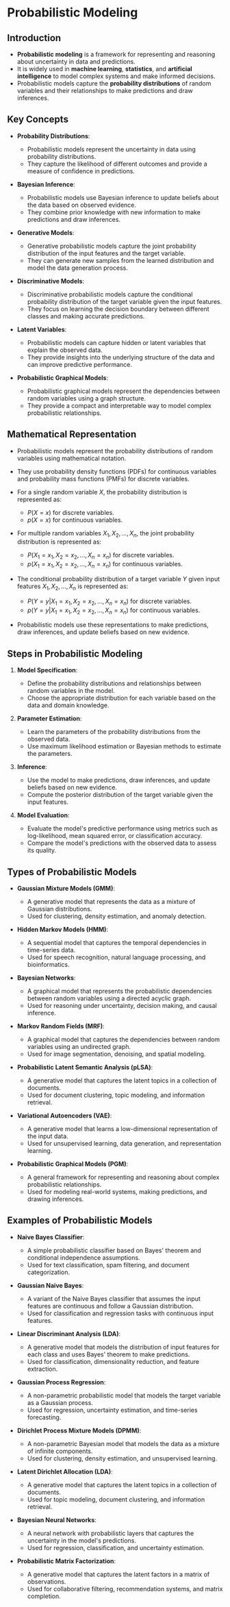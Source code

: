 # Probabilistic Modeling

## Introduction

- **Probabilistic modeling** is a framework for representing and reasoning about uncertainty in data and predictions.
- It is widely used in **machine learning**, **statistics**, and **artificial intelligence** to model complex systems and make informed decisions.
- Probabilistic models capture the **probability distributions** of random variables and their relationships to make predictions and draw inferences.

## Key Concepts

- **Probability Distributions**:
  - Probabilistic models represent the uncertainty in data using probability distributions.
  - They capture the likelihood of different outcomes and provide a measure of confidence in predictions.

- **Bayesian Inference**:
  - Probabilistic models use Bayesian inference to update beliefs about the data based on observed evidence.
  - They combine prior knowledge with new information to make predictions and draw inferences.

- **Generative Models**:
  - Generative probabilistic models capture the joint probability distribution of the input features and the target variable.
  - They can generate new samples from the learned distribution and model the data generation process.

- **Discriminative Models**:
  - Discriminative probabilistic models capture the conditional probability distribution of the target variable given the input features.
  - They focus on learning the decision boundary between different classes and making accurate predictions.

- **Latent Variables**:
  - Probabilistic models can capture hidden or latent variables that explain the observed data.
  - They provide insights into the underlying structure of the data and can improve predictive performance.

- **Probabilistic Graphical Models**:
  - Probabilistic graphical models represent the dependencies between random variables using a graph structure.
  - They provide a compact and interpretable way to model complex probabilistic relationships.

## Mathematical Representation

- Probabilistic models represent the probability distributions of random variables using mathematical notation.
- They use probability density functions (PDFs) for continuous variables and probability mass functions (PMFs) for discrete variables.

- For a single random variable $X$, the probability distribution is represented as:
  - $P(X = x)$ for discrete variables.
  - $p(X = x)$ for continuous variables.

- For multiple random variables $X_1, X_2, \ldots, X_n$, the joint probability distribution is represented as:

  - $P(X_1 = x_1, X_2 = x_2, \ldots, X_n = x_n)$ for discrete variables.
  - $p(X_1 = x_1, X_2 = x_2, \ldots, X_n = x_n)$ for continuous variables.

- The conditional probability distribution of a target variable $Y$ given input features $X_1, X_2, \ldots, X_n$ is represented as:

  - $P(Y = y | X_1 = x_1, X_2 = x_2, \ldots, X_n = x_n)$ for discrete variables.
  - $p(Y = y | X_1 = x_1, X_2 = x_2, \ldots, X_n = x_n)$ for continuous variables.

- Probabilistic models use these representations to make predictions, draw inferences, and update beliefs based on new evidence.

## Steps in Probabilistic Modeling

1. **Model Specification**:
   - Define the probability distributions and relationships between random variables in the model.
   - Choose the appropriate distribution for each variable based on the data and domain knowledge.

2. **Parameter Estimation**:
    - Learn the parameters of the probability distributions from the observed data.
    - Use maximum likelihood estimation or Bayesian methods to estimate the parameters.

3. **Inference**:
    - Use the model to make predictions, draw inferences, and update beliefs based on new evidence.
    - Compute the posterior distribution of the target variable given the input features.

4. **Model Evaluation**:
    - Evaluate the model's predictive performance using metrics such as log-likelihood, mean squared error, or classification accuracy.
    - Compare the model's predictions with the observed data to assess its quality.

## Types of Probabilistic Models

- **Gaussian Mixture Models (GMM)**:
  - A generative model that represents the data as a mixture of Gaussian distributions.
  - Used for clustering, density estimation, and anomaly detection.

- **Hidden Markov Models (HMM)**:
  - A sequential model that captures the temporal dependencies in time-series data.
  - Used for speech recognition, natural language processing, and bioinformatics.

- **Bayesian Networks**:
  - A graphical model that represents the probabilistic dependencies between random variables using a directed acyclic graph.
  - Used for reasoning under uncertainty, decision making, and causal inference.

- **Markov Random Fields (MRF)**:
  - A graphical model that captures the dependencies between random variables using an undirected graph.
  - Used for image segmentation, denoising, and spatial modeling.

- **Probabilistic Latent Semantic Analysis (pLSA)**:
  - A generative model that captures the latent topics in a collection of documents.
  - Used for document clustering, topic modeling, and information retrieval.

- **Variational Autoencoders (VAE)**:
  - A generative model that learns a low-dimensional representation of the input data.
  - Used for unsupervised learning, data generation, and representation learning.

- **Probabilistic Graphical Models (PGM)**:
  - A general framework for representing and reasoning about complex probabilistic relationships.
  - Used for modeling real-world systems, making predictions, and drawing inferences.

## Examples of Probabilistic Models

- **Naive Bayes Classifier**:
  - A simple probabilistic classifier based on Bayes' theorem and conditional independence assumptions.
  - Used for text classification, spam filtering, and document categorization.

- **Gaussian Naive Bayes**:
  - A variant of the Naive Bayes classifier that assumes the input features are continuous and follow a Gaussian distribution.
  - Used for classification and regression tasks with continuous input features.

- **Linear Discriminant Analysis (LDA)**:
  - A generative model that models the distribution of input features for each class and uses Bayes' theorem to make predictions.
  - Used for classification, dimensionality reduction, and feature extraction.

- **Gaussian Process Regression**:
  - A non-parametric probabilistic model that models the target variable as a Gaussian process.
  - Used for regression, uncertainty estimation, and time-series forecasting.

- **Dirichlet Process Mixture Models (DPMM)**:
  - A non-parametric Bayesian model that models the data as a mixture of infinite components.
  - Used for clustering, density estimation, and unsupervised learning.

- **Latent Dirichlet Allocation (LDA)**:
  - A generative model that captures the latent topics in a collection of documents.
  - Used for topic modeling, document clustering, and information retrieval.

- **Bayesian Neural Networks**:
  - A neural network with probabilistic layers that captures the uncertainty in the model's predictions.
  - Used for regression, classification, and uncertainty estimation.

- **Probabilistic Matrix Factorization**:
  - A generative model that captures the latent factors in a matrix of observations.
  - Used for collaborative filtering, recommendation systems, and matrix completion.
